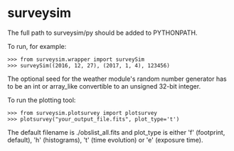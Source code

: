# surveysim

The full path to surveysim/py should be added to PYTHONPATH.

To run, for example:

	>>> from surveysim.wrapper import surveySim
	>>> surveySim((2016, 12, 27), (2017, 1, 4), 123456)

The optional seed for the weather module's random number generator has to
be an int or array_like convertible to an unsigned 32-bit integer.

To run the plotting tool:

	>>> from surveysim.plotsurvey import plotsurvey
	>>> plotsurvey("your_output_file.fits", plot_type='t')

The default filename is ./obslist_all.fits and plot_type is either 'f' (footprint, default), 'h' (histograms), 't' (time evolution) or 'e' (exposure time).

